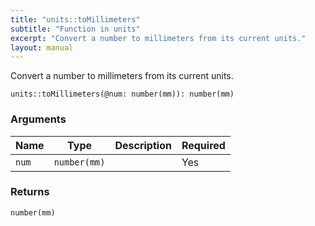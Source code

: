 ```yaml
---
title: "units::toMillimeters"
subtitle: "Function in units"
excerpt: "Convert a number to millimeters from its current units."
layout: manual
---
```


Convert a number to millimeters from its current units.

```kcl
units::toMillimeters(@num: number(mm)): number(mm)
```



### Arguments

| Name | Type | Description | Required |
|----------|------|-------------|----------|
| `num` | `number(mm)` |  | Yes |

### Returns

`number(mm)`



